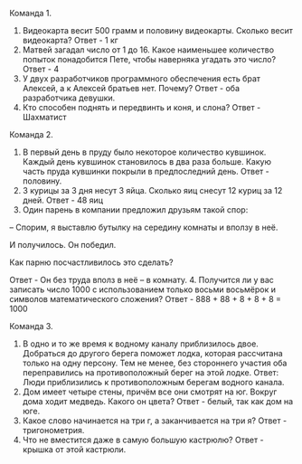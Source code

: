 Команда 1.
1. Видеокарта весит 500 грамм и половину видеокарты. Сколько весит видеокарта? Ответ - 1 кг
2. Матвей загадал число от 1 до 16. Какое наименьшее количество попыток понадобится Пете, чтобы наверняка угадать это число? Ответ - 4
3. У двух разработчиков программного обеспечения есть брат Алексей, а к Алексей братьев нет. Почему? Ответ - оба разработчика девушки.
4. Кто способен поднять и передвинть и коня, и слона? Ответ - Шахматист

Команда 2.
1. В первый день в пруду было некоторое количество кувшинок. Каждый день кувшинок становилось в два раза больше. Какую часть пруда кувшинки покрыли в предпоследний день. Ответ - половину.
2. 3 курицы за 3 дня несут 3 яйца. Сколько яиц снесут 12 куриц за 12 дней. Ответ - 48 яиц
3. Один парень в компании предложил друзьям такой спор:

– Спорим, я выставлю бутылку на середину комнаты и вползу в неё.

И получилось. Он победил.

Как парню посчастливилось это сделать?

Ответ - Он без труда вполз в неё – в комнату.
4. Получится ли у вас записать число 1000 с использованием только восьми восьмёрок и символов математического сложения?
Ответ - 888 + 88 + 8 + 8 + 8 = 1000

Команда 3.
1. В одно и то же время к водному каналу приблизилось двое. Добраться до другого берега поможет лодка, которая рассчитана только на одну персону. Тем не менее, без стороннего участия оба переправились на противоположный берег на этой лодке.
Ответ: Люди приблизились к противоположным берегам водного канала.
2. Дом имеет четыре стены, причём все они смотрят на юг. Вокруг дома ходит медведь. Какого он цвета? Ответ - белый, так как дом на юге.
3. Какое слово начинается на три г, а заканчивается на три я? Ответ - тригонометрия.
4. Что не вместится даже в самую большую кастрюлю? Ответ - крышка от этой кастрюли.
